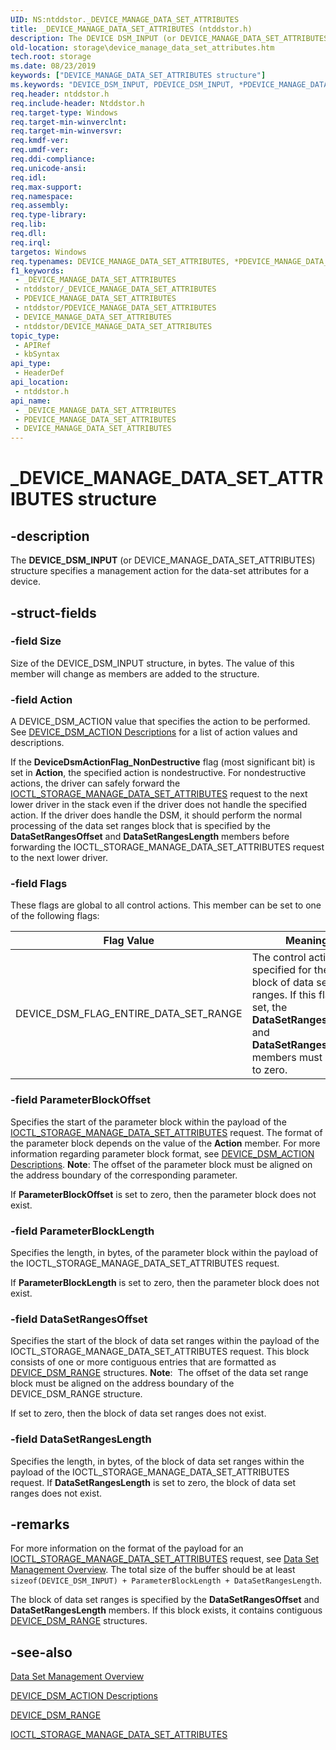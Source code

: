 ```yaml
---
UID: NS:ntddstor._DEVICE_MANAGE_DATA_SET_ATTRIBUTES
title: _DEVICE_MANAGE_DATA_SET_ATTRIBUTES (ntddstor.h)
description: The DEVICE DSM_INPUT (or DEVICE_MANAGE_DATA_SET_ATTRIBUTES) structure specifies a management action for the data-set attributes for a device.
old-location: storage\device_manage_data_set_attributes.htm
tech.root: storage
ms.date: 08/23/2019
keywords: ["DEVICE_MANAGE_DATA_SET_ATTRIBUTES structure"]
ms.keywords: "DEVICE_DSM_INPUT, PDEVICE_DSM_INPUT, *PDEVICE_MANAGE_DATA_SET_ATTRIBUTES, DEVICE_DSM_FLAG_ENTIRE_DATA_SET_RANGE, DEVICE_MANAGE_DATA_SET_ATTRIBUTES, DEVICE_MANAGE_DATA_SET_ATTRIBUTES structure [Storage Devices], DeviceDsmActionFlag_NonDestructive, PDEVICE_MANAGE_DATA_SET_ATTRIBUTES, PDEVICE_MANAGE_DATA_SET_ATTRIBUTES structure pointer [Storage Devices], _DEVICE_MANAGE_DATA_SET_ATTRIBUTES, ntddstor/DEVICE_MANAGE_DATA_SET_ATTRIBUTES, ntddstor/PDEVICE_MANAGE_DATA_SET_ATTRIBUTES, storage.device_manage_data_set_attributes, structs-general_f8d2d431-7187-4532-ac05-69868909fc66.xml"
req.header: ntddstor.h
req.include-header: Ntddstor.h
req.target-type: Windows
req.target-min-winverclnt: 
req.target-min-winversvr: 
req.kmdf-ver: 
req.umdf-ver: 
req.ddi-compliance: 
req.unicode-ansi: 
req.idl: 
req.max-support: 
req.namespace: 
req.assembly: 
req.type-library: 
req.lib: 
req.dll: 
req.irql: 
targetos: Windows
req.typenames: DEVICE_MANAGE_DATA_SET_ATTRIBUTES, *PDEVICE_MANAGE_DATA_SET_ATTRIBUTES
f1_keywords:
 - _DEVICE_MANAGE_DATA_SET_ATTRIBUTES
 - ntddstor/_DEVICE_MANAGE_DATA_SET_ATTRIBUTES
 - PDEVICE_MANAGE_DATA_SET_ATTRIBUTES
 - ntddstor/PDEVICE_MANAGE_DATA_SET_ATTRIBUTES
 - DEVICE_MANAGE_DATA_SET_ATTRIBUTES
 - ntddstor/DEVICE_MANAGE_DATA_SET_ATTRIBUTES
topic_type:
 - APIRef
 - kbSyntax
api_type:
 - HeaderDef
api_location:
 - ntddstor.h
api_name:
 - _DEVICE_MANAGE_DATA_SET_ATTRIBUTES
 - PDEVICE_MANAGE_DATA_SET_ATTRIBUTES
 - DEVICE_MANAGE_DATA_SET_ATTRIBUTES
---
```


# _DEVICE_MANAGE_DATA_SET_ATTRIBUTES structure


## -description

The **DEVICE_DSM_INPUT** (or DEVICE_MANAGE_DATA_SET_ATTRIBUTES) structure specifies a management action for the data-set attributes for a device.

## -struct-fields

### -field Size

Size of the DEVICE_DSM_INPUT structure, in bytes. The value of this member will change as members are added to the structure.

### -field Action

A DEVICE_DSM_ACTION value that specifies the action to be performed. See [DEVICE_DSM_ACTION Descriptions](/windows-hardware/drivers/storage/device-dsm-action-descriptions) for a list of action values and descriptions.

If the **DeviceDsmActionFlag_NonDestructive** flag (most significant bit) is set in **Action**, the specified action is nondestructive. For nondestructive actions, the driver can safely forward the [IOCTL_STORAGE_MANAGE_DATA_SET_ATTRIBUTES](./ni-ntddstor-ioctl_storage_manage_data_set_attributes.md) request to the next lower driver in the stack even if the driver does not handle the specified action. If the driver does handle the DSM, it should perform the normal processing of the data set ranges block that is specified by the **DataSetRangesOffset** and **DataSetRangesLength** members before forwarding the IOCTL_STORAGE_MANAGE_DATA_SET_ATTRIBUTES request to the next lower driver.

### -field Flags

These flags are global to all control actions. This member can be set to one of the following flags:

| Flag Value | Meaning |
| ---------- | ------- |
| DEVICE_DSM_FLAG_ENTIRE_DATA_SET_RANGE | The control action is specified for the entire block of data set ranges. If this flag is set, the **DataSetRangesOffset** and **DataSetRangesLength** members must be set to zero. |

### -field ParameterBlockOffset

Specifies the start of the parameter block within the payload of the [IOCTL_STORAGE_MANAGE_DATA_SET_ATTRIBUTES](./ni-ntddstor-ioctl_storage_manage_data_set_attributes.md) request. The format of the parameter block depends on the value of the **Action** member. For more information regarding parameter block format, see [DEVICE_DSM_ACTION Descriptions](/windows-hardware/drivers/storage/device-dsm-action-descriptions). **Note**: The offset of the parameter block must be aligned on the address boundary of the corresponding parameter.

If **ParameterBlockOffset** is set to zero, then the parameter block does not exist.

### -field ParameterBlockLength

Specifies the length, in bytes, of the parameter block within the payload of the IOCTL_STORAGE_MANAGE_DATA_SET_ATTRIBUTES request.

If **ParameterBlockLength** is set to zero, then the parameter block does not exist.

### -field DataSetRangesOffset

Specifies the start of the block of data set ranges within the payload of the IOCTL_STORAGE_MANAGE_DATA_SET_ATTRIBUTES request. This block consists of one or more contiguous entries that are formatted as [DEVICE_DSM_RANGE](./ns-ntddstor-_device_data_set_range.md) structures. **Note**:  The offset of the data set range block must be aligned on the address boundary of the DEVICE_DSM_RANGE structure.

If set to zero, then the block of data set ranges does not exist.

### -field DataSetRangesLength

Specifies the length, in bytes, of the block of data set ranges within the payload of the IOCTL_STORAGE_MANAGE_DATA_SET_ATTRIBUTES request. If **DataSetRangesLength** is set to zero, the block of data set ranges does not exist.

## -remarks

For more information on the format of the payload for an [IOCTL_STORAGE_MANAGE_DATA_SET_ATTRIBUTES](./ni-ntddstor-ioctl_storage_manage_data_set_attributes.md) request, see [Data Set Management Overview](/windows-hardware/drivers/storage/data-set-management-overview). The total size of the buffer should be at least ```sizeof(DEVICE_DSM_INPUT) + ParameterBlockLength + DataSetRangesLength```.

The block of data set ranges is specified by the **DataSetRangesOffset** and **DataSetRangesLength** members. If this block exists, it contains contiguous [DEVICE_DSM_RANGE](./ns-ntddstor-_device_data_set_range.md) structures.

## -see-also

[Data Set Management Overview](/windows-hardware/drivers/storage/data-set-management-overview)

[DEVICE_DSM_ACTION Descriptions](/windows-hardware/drivers/storage/device-dsm-action-descriptions)

[DEVICE_DSM_RANGE](./ns-ntddstor-_device_data_set_range.md)

[IOCTL_STORAGE_MANAGE_DATA_SET_ATTRIBUTES](./ni-ntddstor-ioctl_storage_manage_data_set_attributes.md)

